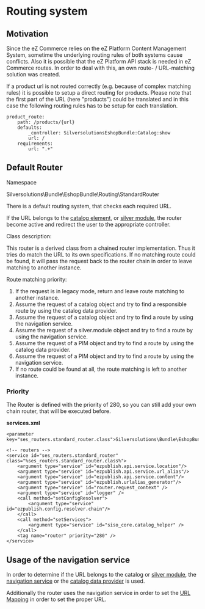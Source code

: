 #  Routing system 
## Motivation

Since the eZ Commerce relies on the eZ Platform Content Management System, sometime the underlying routing rules of both systems cause conflicts. Also it is possible that the eZ Platform API stack is needed in eZ Commerce routes. In order to deal with this, an own route- / URL-matching solution was created.

If a product url is not routed correctly (e.g. because of complex matching rules) it is possible to setup a direct routing for products. Please note that the first part of the URL (here "products") could be translated and in this case the following routing rules has to be setup for each translation.

``` 
product_route:
    path: /products/{url}
    defaults:
        _controller: SilversolutionsEshopBundle:Catalog:show
        url: /
    requirements:
        url: ".+"
```

## Default Router

Namespace

Silversolutions\\Bundle\\EshopBundle\\Routing\\StandardRouter

There is a default routing system, that checks each required URL.

If the URL belongs to the [catalog element](23560458.html), or [silver module](silver.module_23560489.html), the router become active and redirect the user to the appropriate controller.

Class description:

This router is a derived class from a chained router implementation. Thus it tries do match the URL to its own specifications. If no matching route could be found, it will pass the request back to the router chain in order to leave matching to another instance.

Route matching priority:

1.  If the request is in legacy mode, return and leave route matching to another instance.
2.  Assume the request of a catalog object and try to find a responsible route by using the catalog data provider.
3.  Assume the request of a catalog object and try to find a route by using the navigation service.
4.  Assume the request of a silver.module object and try to find a route by using the navigation service.
5.  Assume the request of a PIM object and try to find a route by using the catalog data provider.
6.  Assume the request of a PIM object and try to find a route by using the navigation service.
7.  If no route could be found at all, the route matching is left to another instance.

### Priority

The Router is defined with the priority of 280, so you can still add your own chain router, that will be executed before.

**services.xml**

``` 
<parameter key="ses_routers.standard_router.class">Silversolutions\Bundle\EshopBundle\Routing\StandardRouter</parameter>

<!-- routers -->
<service id="ses_routers.standard_router" class="%ses_routers.standard_router.class%">
    <argument type="service" id="ezpublish.api.service.location"/>
    <argument type="service" id="ezpublish.api.service.url_alias"/>
    <argument type="service" id="ezpublish.api.service.content"/>
    <argument type="service" id="ezpublish.urlalias_generator"/>
    <argument type="service" id="router.request_context" />
    <argument type="service" id="logger" />
    <call method="setConfigResolver">
        <argument type="service" id="ezpublish.config.resolver.chain"/>
    </call>
    <call method="setServices">
        <argument type="service" id="siso_core.catalog_helper" />
    </call>
    <tag name="router" priority="280" />
</service>
```

## Usage of the navigation service

In order to determine if the URL belongs to the catalog or [silver module](silver.module_23560489.html), the [navigation service](/pages/createpage.action?spaceKey=EZC14&title=Navigation+%28deprecated%29&linkCreation=true&fromPageId=23560569) or the [catalog data provider](Access-dataprovider-via-PHP_23560560.html) is used.

Additionally the router uses the navigation service in order to set the [URL Mapping](Access-dataprovider-via-PHP_23560560.html) in order to set the proper URL.
